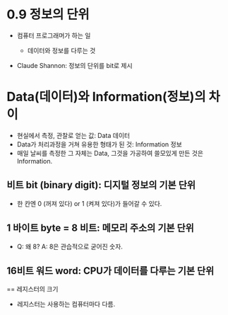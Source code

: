 # 0.9 정보의 단위

* 컴퓨터 프로그래머가 하는 일
    - 데이터와 정보를 다루는 것

* Claude Shannon: 정보의 단위를 bit로 제시

# Data(데이터)와 Information(정보)의 차이

* 현실에서 측정, 관찰로 얻는 값: Data 데이터
* Data가 처리과정을 거쳐 유용한 형태가 된 것: Information 정보
* 매일 날씨를 측정한 그 자체는 Data, 그것을 가공하여 쓸모있게 만든 것은 Information.


## 비트 bit (binary digit): 디지털 정보의 기본 단위

* 한 칸엔 0 (꺼져 있다) or 1 (켜져 있다)가 들어갈 수 있다.

## 1 바이트 byte = 8 비트: 메모리 주소의 기본 단위

* Q: 왜 8? A: 8은 관습적으로 굳어진 숫자.

## 16비트 워드 word:  CPU가 데이터를 다루는 기본 단위
== 레지스터의 크기
- 레지스터는 사용하는 컴퓨터마다 다름.
